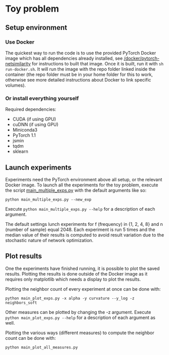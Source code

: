 # Toy problem

## Setup environment

### Use Docker

The quickest way to run the code is to use the provided PyTorch Docker image which has all dependencies already installed, see [/docker/pytorch-netsimilarity](/docker/pytorch-netsimilarity) for instructions to built that image.
Once it is built, run it with ```sh run-docker.sh```. It will run the image with the repo folder linked inside the container (the repo folder must be in your home folder for this to work, otherwise see more detailed instructions about Docker to link specific volumes).

### Or install everything yourself

Required dependencies:
- CUDA (if using GPU)
- cuDNN (if using GPU)
- Miniconda3
- PyTorch 1.1
- jsmin
- tqdm
- sklearn

## Launch experiments

Experiments need the PyTorch environment above all setup, or the relevant Docker image.
To launch all the experiments for the toy problem, execute the script [main_multiple_exps.py](main_multiple_exps.py) with the default arguments like so:
```
python main_multiple_exps.py --new_exp
```
Execute ```python main_multiple_exps.py --help``` for a description of each argument.

The default settings lunch experiments for f (frequency) in {1, 2, 4, 8} and n (number of sample) equal 2048. Each experiment is run 5 times and the median value of their results is computed to avoid result variation due to the stochastic nature of network optimization.

## Plot results

One the experiments have finished running, it is possible to plot the saved results.
Plotting the results is done outside of the Docker image as it requires only matplotlib which needs a display to plot the results.

Plotting the neighbor count of every experiment at once can be done with:
```
python main_plot_exps.py -x alpha -y curvature --y_log -z neighbors_soft
```
Other measures can be plotted by changing the -z argument. Execute ```python main_plot_exps.py --help``` for a description of each argument as well.

Plotting the various ways (different measures) to compute the neighbor count can be done with:
```
python main_plot_all_measures.py
```
